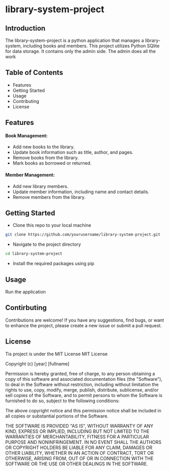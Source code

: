 # library-system-project

## Introduction
The library-system-project is a python application that manages a library-system, including books and members. This project utilizes Python SQlite for data storage. It contains only the admin side. The admin does all the work

## Table of Contents
- Features
- Getting Started
- Usage
- Contributing
- License

## Features 
#### Book Management:
- Add new books to the library.
- Update book information such as title, author, and pages.
- Remove books from the library.
- Mark books as borrowed or returned.

#### Member Management:
- Add new library members.
- Update member information, including name and contact details.
- Remove members from the library.

## Getting Started
- Clone this repo to your local machine
``` bash
git clone https://github.com/yourusername/library-system-project.git
```
- Navigate to the project directory
``` bash
cd library-system-project
```
- Install the required  packages using pip

## Usage
Run the application

## Contirbuting
Contributions are welcome! If you have any suggestions, find bugs, or want to enhance the project, please create a new issue or submit a pull request.

## License 
Tis project is under the MIT License
MIT License

Copyright (c) [year] [fullname]

Permission is hereby granted, free of charge, to any person obtaining a copy
of this software and associated documentation files (the "Software"), to deal
in the Software without restriction, including without limitation the rights
to use, copy, modify, merge, publish, distribute, sublicense, and/or sell
copies of the Software, and to permit persons to whom the Software is
furnished to do so, subject to the following conditions:

The above copyright notice and this permission notice shall be included in all
copies or substantial portions of the Software.

THE SOFTWARE IS PROVIDED "AS IS", WITHOUT WARRANTY OF ANY KIND, EXPRESS OR
IMPLIED, INCLUDING BUT NOT LIMITED TO THE WARRANTIES OF MERCHANTABILITY,
FITNESS FOR A PARTICULAR PURPOSE AND NONINFRINGEMENT. IN NO EVENT SHALL THE
AUTHORS OR COPYRIGHT HOLDERS BE LIABLE FOR ANY CLAIM, DAMAGES OR OTHER
LIABILITY, WHETHER IN AN ACTION OF CONTRACT, TORT OR OTHERWISE, ARISING FROM,
OUT OF OR IN CONNECTION WITH THE SOFTWARE OR THE USE OR OTHER DEALINGS IN THE
SOFTWARE.
